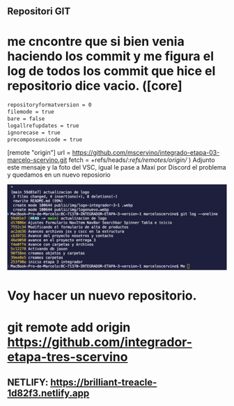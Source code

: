 ## 

## Repositori GIT
# me cncontre que si bien venia haciendo los commit y me figura el log de todos los commit que hice el repositorio dice vacio. ([core]
	repositoryformatversion = 0
	filemode = true
	bare = false
	logallrefupdates = true
	ignorecase = true
	precomposeunicode = true
[remote "origin"]
	url = https://github.com/mscervino/integrado-etapa-03-marcelo-scervino.git
	fetch = +refs/heads/*:refs/remotes/origin/*
)
Adjunto este mensaje y la foto del VSC, igual le pase a Maxi por Discord el problema y quedamos en un nuevo reposiorio

![alt text](<Captura de pantalla 2024-10-06 a la(s) 6.00.08 p. m..png>)

# Voy hacer un nuevo repositorio.
# git remote add origin https://github.com/integrador-etapa-tres-scervino


## NETLIFY: https://brilliant-treacle-1d82f3.netlify.app


